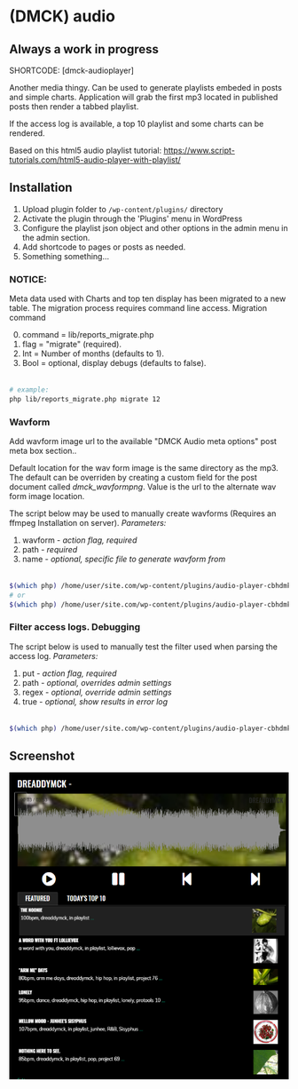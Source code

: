 # (DMCK) audio

## Always a work in progress

SHORTCODE: [dmck-audioplayer]

Another media thingy. Can be used to generate playlists embeded in posts and simple charts. Application will grab the first mp3 located in published posts then render a tabbed playlist.

If the access log is available, a top 10 playlist and some charts can be rendered.

Based on this html5 audio playlist tutorial:
https://www.script-tutorials.com/html5-audio-player-with-playlist/

## Installation

1. Upload plugin folder to `/wp-content/plugins/` directory
2. Activate the plugin through the 'Plugins' menu in WordPress
3. Configure the playlist json object and other options in the admin menu in the admin section.
4. Add shortcode to pages or posts as needed.
5. Something something...

### NOTICE: 

Meta data used with Charts and top ten display has been migrated to a new table. The migration process requires command line access.
Migration command

0. command = lib/reports_migrate.php
1. flag = "migrate" (required).
2. Int = Number of months (defaults to 1).
3. Bool = optional, display debugs (defaults to false).

```bash

# example: 
php lib/reports_migrate.php migrate 12
```

### Wavform

Add wavform image url to the available "DMCK Audio meta options" post meta box section..

Default location for the wav form image is the same directory as the mp3. 
The default can be overriden by creating a custom field for the post document called *dmck_wavformpng*. Value is the url to the alternate wav form image location.

The script below may be used to manually create wavforms (Requires an ffmpeg Installation on server).
_Parameters:_

1. wavform - _action flag, required_
2. path - _required_
3. name - _optional, specific file to generate wavform from_

```bash

$(which php) /home/user/site.com/wp-content/plugins/audio-player-cbhdmk/lib/reports.php wavform "/path/to/folder"
# or
$(which php) /home/user/site.com/wp-content/plugins/audio-player-cbhdmk/lib/reports.php wavform "/path/to/folder" "file-name.mp3"
```

### Filter access logs. Debugging

The script below is used to manually test the filter used when parsing the access log.
_Parameters:_

1. put - _action flag, required_
2. path - _optional, overrides admin settings_
3. regex - _optional, override admin settings_
4. true - _optional, show results in error log_

```bash

$(which php) /home/user/site.com/wp-content/plugins/audio-player-cbhdmk/lib/reports.php put "/path/to/accesslog" "/.mp3/i" true
```

## Screenshot

![alt tag](https://github.com/dreaddymck/audio-player-cbhdmk/blob/master/screenshot.png?raw=true)
